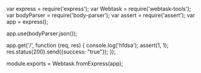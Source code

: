 var express    = require('express');
var Webtask    = require('webtask-tools');
var bodyParser = require('body-parser');
var assert = require('assert');
var app = express();

app.use(bodyParser.json());

app.get('/', function (req, res) {
  console.log('hfdsa');
  assert(1, 1);
  res.status(200).send({success: "true"});
});

module.exports = Webtask.fromExpress(app);
